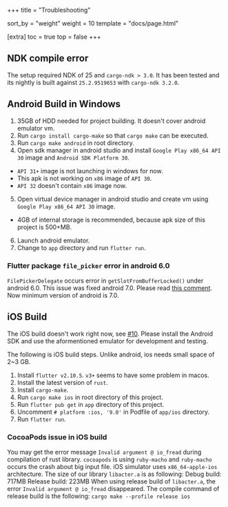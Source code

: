 +++
title = "Troubleshooting"

sort_by = "weight"
weight = 10
template = "docs/page.html"

[extra]
toc = true
top = false
+++

## NDK compile error

The setup required NDK of 25 and `cargo-ndk > 3.0`. It has been tested and its nightly is built against `25.2.9519653` with `cargo-ndk 3.2.0`.

## Android Build in Windows

1. 35GB of HDD needed for project building. It doesn't cover android emulator vm.
2. Run `cargo install cargo-make` so that `cargo make` can be executed.
3. Run `cargo make android` in root directory.
4. Open sdk manager in android studio and install `Google Play x86_64 API 30` image and `Android SDK Platform 30`.

- `API 31+` image is not launching in windows for now.
- This apk is not working on `x86` image of `API 30`.
- `API 32` doesn't contain `x86` image now.

5. Open virtual device manager in android studio and create vm using `Google Play x86_64 API 30` image.

- 4GB of internal storage is recommended, because apk size of this project is 500+MB.

6. Launch android emulator.
7. Change to `app` directory and run `flutter run`.

### Flutter package `file_picker` error in android 6.0

`FilePickerDelegate` occurs error in `getSlotFromBufferLocked()` under android 6.0.
This issue was fixed android 7.0.
Please read [this comment](https://ubidots.com/community/t/solved-android-send-call-data-to-ubidots-etslotfrombufferlocked-unknown-buffer/334/2).
Now minimum version of android is 7.0.

## iOS Build

The iOS build doesn't work right now, see [#10](https://github.com/acterglobal/a3/issues/10). Please install the Android SDK and use the aformentioned emulator for development and testing.

The following is iOS build steps.
Unlike android, ios needs small space of 2~3 GB.

1. Install `flutter v2.10.5`. `v3+` seems to have some problem in macos.
2. Install the latest version of `rust`.
3. Install `cargo-make`.
4. Run `cargo make ios` in root directory of this project.
5. Run `flutter pub get` in `app` directory of this project.
6. Uncomment `# platform :ios, '9.0'` in Podfile of `app/ios` directory.
7. Run `flutter run`.

### CocoaPods issue in iOS build

You may get the error message `Invalid argument @ io_fread` during compilation of rust library.
`cocoapods` is using `ruby-macho` and `ruby-macho` occurs the crash about big input file.
iOS simulator uses `x86_64-apple-ios` architecture.
The size of our library `libacter.a` is as following:
Debug build: 717MB
Release build: 223MB
When using release build of `libacter.a`, the error `Invalid argument @ io_fread` disappeared.
The compile command of release build is the following:
`cargo make --profile release ios`
